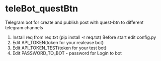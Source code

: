# teleBot_questBtn
Telegram bot for create and publish post with quest-btn to different telegram channels


1. Install req from req.txt (pip install -r req.txt)
Before start edit config.py
2. Edit API_TOKEN(token for your realease bot)
3. Edit API_TOKEN_TEST(token for your test bot)
4. Edit PASSWORD_TO_BOT - password for Login to bot


